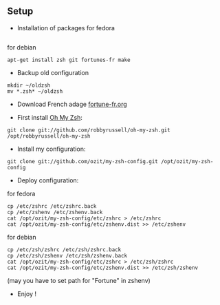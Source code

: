Setup
-----
* Installation of packages
for fedora
~~~dnf install zsh git make fortune-mod
~~~
for debian
~~~
apt-get install zsh git fortunes-fr make
~~~
* Backup old configuration
~~~
mkdir ~/oldzsh
mv *.zsh* ~/oldzsh
~~~
* Download French adage [fortune-fr.org](http://www.fortunes-fr.org/#download)

* First install  [Oh My Zsh](https://github.com/robbyrussell/oh-my-zsh):
~~~
git clone git://github.com/robbyrussell/oh-my-zsh.git /opt/robbyrussell/oh-my-zsh
~~~
* Install my configuration:
~~~
git clone git://github.com/ozit/my-zsh-config.git /opt/ozit/my-zsh-config
~~~
* Deploy configuration:

for fedora
~~~
cp /etc/zshrc /etc/zshrc.back
cp /etc/zshenv /etc/zshenv.back
cat /opt/ozit/my-zsh-config/etc/zshrc > /etc/zshrc
cat /opt/ozit/my-zsh-config/etc/zshenv.dist >> /etc/zshenv
~~~

for debian
~~~
cp /etc/zsh/zshrc /etc/zsh/zshrc.back
cp /etc/zsh/zshenv /etc/zsh/zshenv.back
cat /opt/ozit/my-zsh-config/etc/zshrc > /etc/zsh/zshrc
cat /opt/ozit/my-zsh-config/etc/zshenv.dist >> /etc/zsh/zshenv
~~~

(may you have to set path for "Fortune" in zshenv)

* Enjoy !
